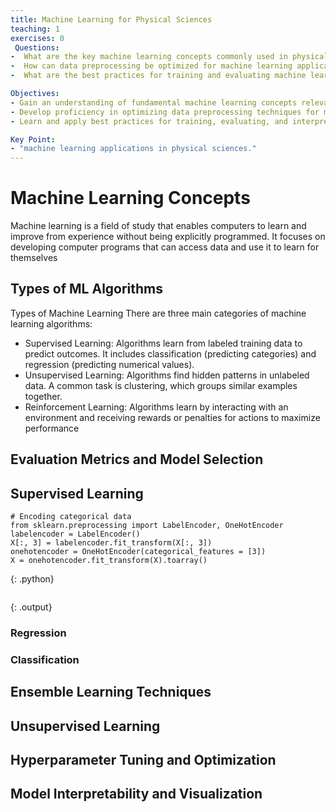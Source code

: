 ```yaml
---
title: Machine Learning for Physical Sciences
teaching: 1
exercises: 0
 Questions:
-  What are the key machine learning concepts commonly used in physical sciences?
-  How can data preprocessing be optimized for machine learning applications in Python?
-  What are the best practices for training and evaluating machine learning models in the context of physical sciences

Objectives:
- Gain an understanding of fundamental machine learning concepts relevant to physical sciences.
- Develop proficiency in optimizing data preprocessing techniques for machine learning tasks in Python.
- Learn and apply best practices for training, evaluating, and interpreting machine learning models in the domain of physical sciences.

Key Point:
- "machine learning applications in physical sciences."
---
```


# Machine Learning Concepts

Machine learning is a field of study that enables computers to learn and improve from experience without being explicitly programmed. It focuses on developing computer programs that can access data and use it to learn for themselves


## Types of ML Algorithms

Types of Machine Learning
There are three main categories of machine learning algorithms:

- Supervised Learning: Algorithms learn from labeled training data to predict outcomes. It includes classification (predicting categories) and regression (predicting numerical values).
- Unsupervised Learning: Algorithms find hidden patterns in unlabeled data. A common task is clustering, which groups similar examples together.
- Reinforcement Learning: Algorithms learn by interacting with an environment and receiving rewards or penalties for actions to maximize performance


## Evaluation Metrics and Model Selection

## Supervised Learning 
~~~
# Encoding categorical data
from sklearn.preprocessing import LabelEncoder, OneHotEncoder
labelencoder = LabelEncoder()
X[:, 3] = labelencoder.fit_transform(X[:, 3])
onehotencoder = OneHotEncoder(categorical_features = [3])
X = onehotencoder.fit_transform(X).toarray()
~~~
{: .python}

~~~
~~~
{: .output}

### Regression

### Classification

## Ensemble Learning Techniques

## Unsupervised Learning

## Hyperparameter Tuning and Optimization

## Model Interpretability and Visualization



